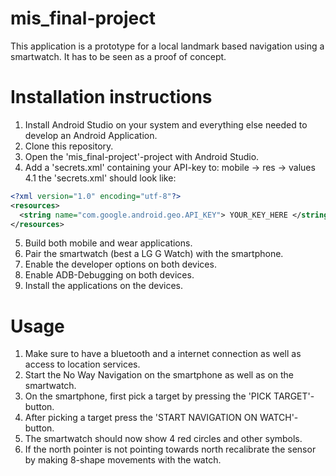 # mis_final-project

This application is a prototype for a local landmark based navigation using a smartwatch. 
It has to be seen as a proof of concept.

# Installation instructions

1. Install Android Studio on your system and everything else needed to develop an Android Application.
2. Clone this repository.
3. Open the 'mis_final-project'-project with Android Studio.
4. Add a 'secrets.xml' containing your API-key to: mobile -> res -> values
4.1 the 'secrets.xml' should look like:
```xml
<?xml version="1.0" encoding="utf-8"?>
<resources>
  <string name="com.google.android.geo.API_KEY"> YOUR_KEY_HERE </string>
</resources>
```
5. Build both mobile and wear applications.
6. Pair the smartwatch (best a LG G Watch) with the smartphone.
7. Enable the developer options on both devices.
8. Enable ADB-Debugging on both devices.
9. Install the applications on the devices.

# Usage
1. Make sure to have a bluetooth and a internet connection as well as access to location services.
2. Start the No Way Navigation on the smartphone as well as on the smartwatch.
3. On the smartphone, first pick a target by pressing the 'PICK TARGET'-button.
4. After picking a target press the 'START NAVIGATION ON WATCH'-button.
5. The smartwatch should now show 4 red circles and other symbols.
6. If the north pointer is not pointing towards north recalibrate the sensor by making 8-shape movements with the watch.
